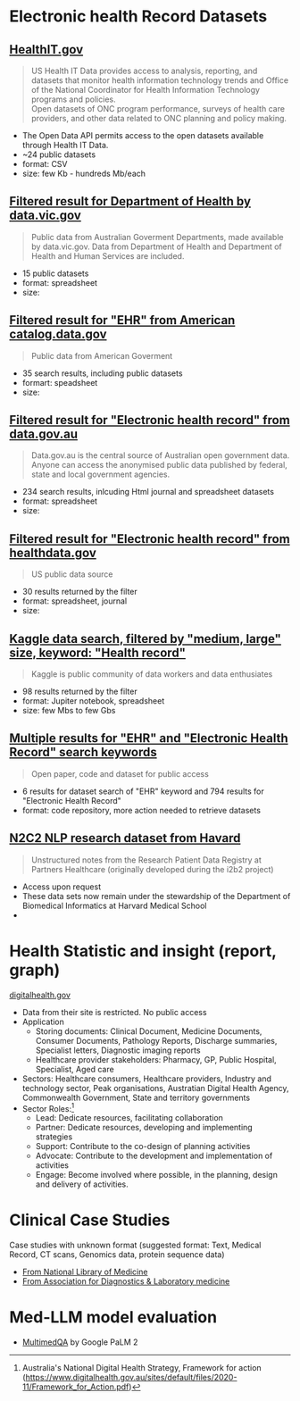 # Electronic health Record Datasets
## [HealthIT.gov](https://www.healthit.gov/data/api)
> US Health IT Data provides access to analysis, reporting, and datasets that monitor health information technology trends and Office of the National Coordinator for Health Information Technology programs and policies.
> <br> Open datasets of ONC program performance, surveys of health care providers, and other data related to ONC planning and policy making.
- The Open Data API permits access to the open datasets available through Health IT Data.
- ~24 public datasets
- format: CSV
- size: few Kb - hundreds Mb/each
## [Filtered result for Department of Health by data.vic.gov](https://discover.data.vic.gov.au/dataset/?sort=score+desc%2C+metadata_modified+desc&q=&organization=department-of-health&groups=health&res_format=)
> Public data from Australian Goverment Departments, made available by data.vic.gov. Data from Department of Health and Department of Health and Human Services are included.
- 15 public datasets
- format: spreadsheet
- size:
## [Filtered result for "EHR" from American catalog.data.gov](https://catalog.data.gov/dataset?q=EHR)
> Public data from American Goverment
- 35 search results, including public datasets
- formart: speadsheet
- size:
## [Filtered result for "Electronic health record" from data.gov.au](https://data.gov.au/search?q=electronic+health+record)
> Data.gov.au is the central source of Australian open government data. Anyone can access the anonymised public data published by federal, state and local government agencies.
- 234 search results, inlcuding Html journal and spreadsheet datasets
- format: spreadsheet
- size:
## [Filtered result for "Electronic health record" from healthdata.gov](https://healthdata.gov/browse?q=Electronic%20Health%20record&sortBy=relevance)
> US public data source
- 30 results returned by the filter
- format: spreadsheet, journal
- size:
## [Kaggle data search, filtered by "medium, large" size, keyword: "Health record"](https://www.kaggle.com/search?q=health+record+datasetSize%3Amedium+datasetSize%3Alarge)
> Kaggle is public community of data workers and data enthusiates
- 98 results returned by the filter
- format: Jupiter notebook, spreadsheet
- size: few Mbs to few Gbs
## [Multiple results for "EHR" and "Electronic Health Record" search keywords]([Paperswithcode.com](https://paperswithcode.com/datasets?q=Electronic+Health+Record&v=lst&o=match))
> Open paper, code and dataset for public access
- 6 results for dataset search of "EHR" keyword and 794 results for "Electronic Health Record"
- format: code repository, more action needed to retrieve datasets
## [N2C2 NLP research dataset from Havard](https://portal.dbmi.hms.harvard.edu/projects/n2c2-nlp/)
> Unstructured notes from the Research Patient Data Registry at Partners Healthcare (originally developed during the i2b2 project)
- Access upon request
- These data sets now remain under the stewardship of the Department of Biomedical Informatics at Harvard Medical School
- 
# Health Statistic and insight (report, graph)
[digitalhealth.gov](https://www.digitalhealth.gov.au/initiatives-and-programs/my-health-record/statistics)
- Data from their site is restricted. No public access
- Application
  - Storing documents: Clinical Document, Medicine Documents, Consumer Documents, Pathology Reports, Discharge summaries, Specialist letters, Diagnostic imaging reports 
  - Healthcare provider stakeholders: Pharmacy, GP, Public Hospital, Specialist, Aged care
- Sectors: Healthcare consumers, Healthcare providers, Industry and technology sector, Peak organisations, Austratian Digital Health Agency, Commonwealth Government, State and territory governments
- Sector Roles:[^1]
  - Lead: Dedicate resources, facilitating collaboration
  - Partner: Dedicate resources, developing and implementing strategies
  - Support: Contribute to the co-design of planning activities
  - Advocate: Contribute to the development and implementation of activities
  - Engage: Become involved where possible, in the planning, design and delivery of activities.
# Clinical Case Studies
Case studies with unknown format (suggested format: Text, Medical Record, CT scans, Genomics data, protein sequence data)
- [From National Library of Medicine](https://www.ncbi.nlm.nih.gov/books/NBK500024/)
- [From Association for Diagnostics & Laboratory medicine](https://www.aacc.org/science-and-research/clinical-chemistry/clinical-case-studies)

# Med-LLM model evaluation
- [MultimedQA](https://www.nature.com/articles/s41586-023-06291-2) by Google PaLM 2

[^1]: Australia's National Digital Health Strategy, Framework for action (https://www.digitalhealth.gov.au/sites/default/files/2020-11/Framework_for_Action.pdf)
